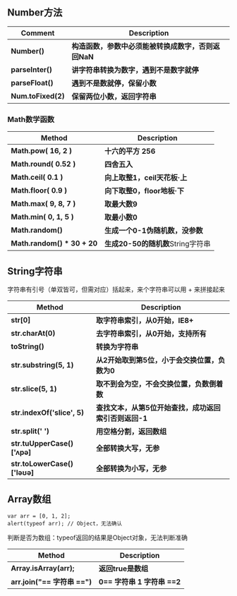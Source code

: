 ## Number方法

| Comment            | Description                   |
| ------------------ | ----------------------------- |
| **Number()**       | **构造函数，参数中必须能被转换成数字，否则返回NaN** |
| **parseInter()**   | **讲字符串转换为数字，遇到不是数字就停**        |
| **parseFloat()**   | **遇到不是数就停，保留小数**              |
| **Num.toFixed(2)** | **保留两位小数，返回字符串**              |

### Math数学函数

| Method                       | Description              |
| ---------------------------- | ------------------------ |
| **Math.pow( 16, 2 )**        | **十六的平方 256**            |
| **Math.round( 0.52 )**       | **四舍五入**                 |
| **Math.ceil( 0.1 )**         | **向上取整1，ceil天花板·上**      |
| **Math.floor( 0.9 )**        | **向下取整0，floor地板·下**      |
| **Math.max( 9, 8, 7 )**      | **取最大数9**                |
| **Math.min( 0, 1, 5 )**      | **取最小数0**                |
| **Math.random()**            | **生成一个0-1伪随机数，没参数**      |
| **Math.random() \* 30 + 20** | **生成20-50的随机数**String字符串 |



## String字符串

字符串有引号（单双皆可，但需对应）括起来，来个字符串可以用 + 来拼接起来

| Method                       | Description                    |
| ---------------------------- | ------------------------------ |
| **str[0]**                   | **取字符串索引，从0开始，IE8+**           |
| **str.charAt(0)**            | **去字符串索引，从0开始，支持所有**           |
| **toString()**               | **转换为字符串**                     |
| **str.substring(5, 1)**      | **从2开始取到第5位，小于会交换位置，负数为0**     |
| **str.slice(5, 1)**          | **取不到会为空，不会交换位置，负数倒着数**        |
| **str.indexOf('slice', 5)**  | **查找文本，从第5位开始查找，成功返回索引否则返回-1** |
| **str.split(' ')**           | **用空格分割，返回数组**                 |
| **str.tuUpperCase()['ʌpə]**  | **全部转换大写，无参**                  |
| **str.toLowerCase()['ləʊə]** | **全部转换为小写，无参**                 |



## Array数组

```
var arr = [0, 1, 2];  
alert(typeof arr); // Object，无法确认
```

判断是否为数组：typeof返回的结果是Object对象，无法判断准确

| Method                    | Description           |
| ------------------------- | --------------------- |
| **Array.isArray(arr);**   | **返回true是数组**         |
| **arr.join("== 字符串 ==")** | **0== 字符串 1 字符串 ==2** |